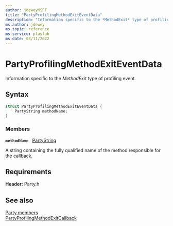 ```yaml
---
author: jdeweyMSFT
title: "PartyProfilingMethodExitEventData"
description: "Information specific to the *MethodExit* type of profiling event."
ms.author: jdewey
ms.topic: reference
ms.service: playfab
ms.date: 03/11/2022
---
```


# PartyProfilingMethodExitEventData  

Information specific to the *MethodExit* type of profiling event.  

## Syntax  
  
```cpp
struct PartyProfilingMethodExitEventData {  
    PartyString methodName;  
}  
```
  
### Members  
  
**`methodName`** &nbsp; [PartyString](../typedefs.md)  
  
A string containing the fully qualified name of the method responsible for the callback.
  
  
## Requirements  
  
**Header:** Party.h
  
## See also  
[Party members](../party_members.md)  
[PartyProfilingMethodExitCallback](../callbacks/partyprofilingmethodexitcallback.md)
  
  
